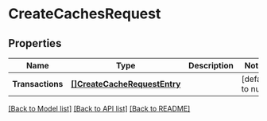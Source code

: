 # CreateCachesRequest

## Properties
Name | Type | Description | Notes
------------ | ------------- | ------------- | -------------
**Transactions** | [**[]CreateCacheRequestEntry**](CreateCacheRequestEntry.md) |  | [default to null]

[[Back to Model list]](../README.md#documentation-for-models) [[Back to API list]](../README.md#documentation-for-api-endpoints) [[Back to README]](../README.md)


